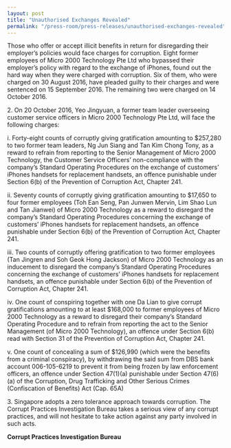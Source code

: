 ```yaml
---
layout: post
title: "Unauthorised Exchanges Revealed"
permalink: "/press-room/press-releases/unauthorised-exchanges-revealed"
---
```

Those who offer or accept illicit benefits in return for disregarding their employer’s policies would face charges for corruption. Eight former employees of Micro 2000 Technology Pte Ltd who bypassed their employer’s policy with regard to the exchange of iPhones, found out the hard way when they were charged with corruption. Six of them, who were charged on 30 August 2016, have pleaded guilty to their charges and were sentenced on 15 September 2016. The remaining two were charged on 14 October 2016.

2\.          On 20 October 2016, Yeo Jingyuan, a former team leader overseeing customer service officers in Micro 2000 Technology Pte Ltd, will face the following charges:

i. Forty-eight counts of corruptly giving gratification amounting to $257,280 to two former team leaders, Ng Jun Siang and Tan Kim Chong Tony, as a reward to refrain from reporting to the Senior Management of Micro 2000 Technology, the Customer Service Officers’ non-compliance with the company’s Standard Operating Procedures on the exchange of customers’ iPhones handsets for replacement handsets, an offence punishable under Section 6(b) of the Prevention of Corruption Act, Chapter 241.

ii. Seventy counts of corruptly giving gratification amounting to $17,650 to four former employees (Toh Ean Seng, Pan Junwen Mervin, Lim Shao Lun and Tan Jianwei) of Micro 2000 Technology as a reward to disregard the company’s Standard Operating Procedures concerning the exchange of customers’ iPhones handsets for replacement handsets, an offence punishable under Section 6(b) of the Prevention of Corruption Act, Chapter 241.

iii. Two counts of corruptly offering gratification to two former employees (Tan Jingren and Soh Geok Hong Jackson) of Micro 2000 Technology as an inducement to disregard the company’s Standard Operating Procedures concerning the exchange of customers’ iPhones handsets for replacement handsets, an offence punishable under Section 6(b) of the Prevention of Corruption Act, Chapter 241.

iv. One count of conspiring together with one Da Lian to give corrupt gratifications amounting to at least $168,000 to former employees of Micro 2000 Technology as a reward to disregard their company’s Standard Operating Procedure and to refrain from reporting the act to the Senior Management (of Micro 2000 Technology), an offence under Section 6(b) read with Section 31 of the Prevention of Corruption Act, Chapter 241.

v. One count of concealing a sum of $126,990 (which were the benefits from a criminal conspiracy), by withdrawing the said sum from DBS bank account 006-105-6219 to prevent it from being frozen by law enforcement officers, an offence under Section 47(1)(a) punishable under Section 47(6)(a) of the Corruption, Drug Trafficking and Other Serious Crimes (Confiscation of Benefits) Act (Cap. 65A)

3\.           Singapore adopts a zero tolerance approach towards corruption. The Corrupt Practices Investigation Bureau takes a serious view of any corrupt practices, and will not hesitate to take action against any party involved in such acts.

**Corrupt Practices Investigation Bureau**
